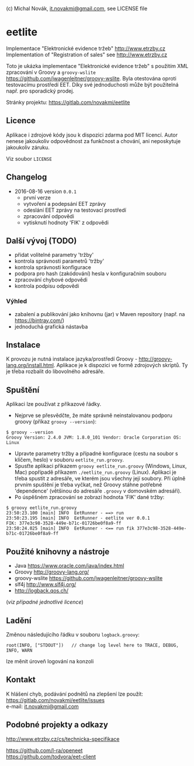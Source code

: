 (c) Michal Novák, it.novakmi@gmail.com, see LICENSE file

# eetlite 

Implementace "Elektronické evidence tržeb"  http://www.etrzby.cz  
Implementation of  "Registration of sales" see  http://www.etrzby.cz

Toto je ukázka implementace "Elektronické evidence tržeb" s použitím XML zpracování v Groovy 
a `groovy-wslite` https://github.com/jwagenleitner/groovy-wslite. Byla otestována oproti testovacímu prostředí EET.
Díky své jednoduchosti může být použitelná např. pro sporadický prodej.

Stránky projektu: https://gitlab.com/novakmi/eetlite

## Licence

Aplikace i zdrojové kódy jsou k dispozici zdarma pod MIT licencí. 
Autor nenese jakoukoliv odpovědnost za funkčnost a chování, ani neposkytuje jakoukoliv záruku.

Viz soubor `LICENSE`

## Changelog

* 2016-08-16 version `0.0.1`  
   * první verze
   * vytvoření a podepsání EET zprávy
   * odeslání EET zprávy na testovací prostředí
   * zpracování odpovědi
   * vytisknutí hodnoty 'FIK' z odpovědi

## Další vývoj (TODO)

* přidat volitelné parametry 'tržby'
* kontrola správnosti parametrů 'tržby'
* kontrola správnosti konfigurace
* podpora pro hash (zakódování) hesla v konfiguračním souboru
* zpracování chybové odpovědi
* kontrola podpisu odpovědi

### Výhled

* zabalení a publikování jako knihovnu (jar) v Maven repository (např. na https://bintray.com/)
* jednoduchá grafická nástavba

## Instalace

K provozu je nutná instalace jazyka/prostředí Groovy - http://groovy-lang.org/install.html.
Aplikace je k dispozici  ve formě zdrojových skriptů. Ty je třeba rozbalit do libovolného adresáře.

## Spuštění

Aplikaci lze používat z příkazové řádky.

* Nejprve se přesvědčte, že máte správně neinstalovanou podporu groovy (příkaz `groovy --version`):

`$ groovy --version`  
`Groovy Version: 2.4.0 JVM: 1.8.0_101 Vendor: Oracle Corporation OS: Linux`
           
* Upravte parametry tržby a případné konfigurace (cestu na soubor s klíčem, heslo) v souboru `eetlite_run.groovy`.
* Spusťte aplikaci přikazem `groovy eetlite_run.groovy` (Windows, Linux, Mac) popřípadě 
  příkazem `./eetlite_run.groovy` (Linux). Aplikaci je třeba spustit z adresáře, ve kterém jsou všechny její soubory.
  Při úplně prvním spuštění je třeba vyčkat, než Groovy stáhne potřebné 'dependence' (většinou do adresáře 
  `.groovy` v domovském adresáři).
* Po úspěšném zpracování se zobrazí hodnota 'FIK' dané tržby:
   
`$ groovy eetlite_run.groovy`         
`23:50:23.100 [main] INFO  EetRunner - ==> run`  
`23:50:23.195 [main] INFO  EetRunner - eetlite ver 0.0.1`  
`FIK: 377e3c98-3528-449e-b71c-01726be0f8a9-ff`  
`23:50:24.025 [main] INFO  EetRunner - <== run fik 377e3c98-3528-449e-b71c-01726be0f8a9-ff`  
   
## Použité knihovny a nástroje

* Java  https://www.oracle.com/java/index.html
* Groovy http://groovy-lang.org/
* groovy-wslite  https://github.com/jwagenleitner/groovy-wslite
* slf4j http://www.slf4j.org/
* http://logback.qos.ch/

(_viz případné jednotlivé licence_)   
   
## Ladění

Změnou následujícího řádku v souboru `logback.groovy`:

`root(INFO, ["STDOUT"])   // change log level here to TRACE, DEBUG, INFO, WARN`
    
lze měnit úroveň logování na konzoli 

## Kontakt

K hlášení chyb, podávání podnětů na zlepšení lze použít:  https://gitlab.com/novakmi/eetlite/issues  
e-mail: it.novakmi@gmail.com

## Podobné projekty a odkazy

http://www.etrzby.cz/cs/technicka-specifikace  

https://github.com/l-ra/openeet    
https://github.com/todvora/eet-client  
